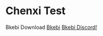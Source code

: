 # Chenxi Test
Bkebi Download
[Bkebi](https://github.com/Bkebi-Group/Bkebi-GC-Release)
[Bkebi Discord!](https://discord.com/invite/bkebi)